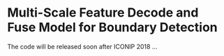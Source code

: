 # Multi-Scale Feature Decode and Fuse Model for Boundary Detection
The code will be released soon after ICONIP 2018 ...
